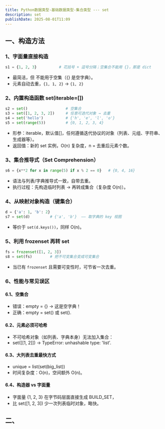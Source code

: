```yaml
---
title: Python数据类型-基础数据类型-集合类型 --- set
description: set
publishDate: 2025-08-01T11:09
---
```

## 一、构造方法

### 1、字面量直接构造

```python
s1 = {1, 2, 3}          # 花括号 + 逗号分隔；空集合不能用 {}，那是 dict
```

* 最简洁，但 不能用于空集（{} 是空字典）。
* 元素自动去重，`{1, 1, 2}` → `{1, 2}`

### 2、内置构造函数 set(iterable=\[])

```python
s2 = set()                 # 空集合
s3 = set([1, 2, 3, 2])     # 任意可迭代对象 → 去重
s4 = set('hello')          # {'h', 'e', 'l', 'o'}
s5 = set(range(5))         # {0, 1, 2, 3, 4}
```

* 形参：iterable，默认值\[]，任何遵循迭代协议的对象（列表、元组、字符串、生成器等）。
* 返回值：新的 set 实例，O(n) 复杂度，n = 去重后元素个数。

### 3、集合推导式（Set Comprehension）

```python
s6 = {x**2 for x in range(5) if x % 2 == 0}   # {0, 4, 16}
```

* 语法与列表/字典推导式一致，自带去重。
* 执行过程：先构造临时列表 → 再转成集合（复杂度 O(n)）。

### 4、从映射对象构造（键集合）

```python
d = {'a': 1, 'b': 2}
s7 = set(d)         # {'a', 'b'}  —— 取字典的 key 视图
```

* 等价于 `set(d.keys())`，同样 O(n)。

### 5、利用 frozenset 再转 set

```python
fs = frozenset([1, 2, 3])
s8 = set(fs)        # 把不可变集合变成可变集合
```

* 当已有 `frozenset` 且需要可变性时，可节省一次去重。

### 6、性能与常见误区

#### 6.1、空集合

* 错误：empty = {} → 这是空字典！
* 正确：empty = set() 或 set().

#### 6.2、元素必须可哈希

* 不可哈希对象（如列表、字典本身）无法加入集合：
* set(\[[1, 2]]) → TypeError: unhashable type: 'list'.

#### 6.3、大列表去重最快方式

* unique = list(set(big_list))
* 时间复杂度：O(n)，空间额外 O(n)。

#### 6.4、构造器 vs 字面量

* 字面量 {1, 2, 3} 在字节码层面直接生成 BUILD_SET，
* 比 set(\[1, 2, 3]) 少一次列表临时对象，略快。

## 二、
